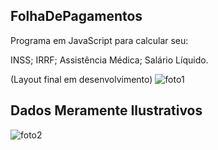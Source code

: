 ## FolhaDePagamentos

Programa em JavaScript para calcular seu:

INSS;
IRRF;
Assistência Médica;
Salário Líquido.

(Layout final em desenvolvimento)
![foto1](https://user-images.githubusercontent.com/85769101/174192960-ca473b0e-b3eb-402c-9dad-43a996e474c1.PNG)

## Dados Meramente Ilustrativos
![foto2](https://user-images.githubusercontent.com/85769101/174193000-6cebf3e4-c21e-4350-a520-a3fdc241f715.PNG)
